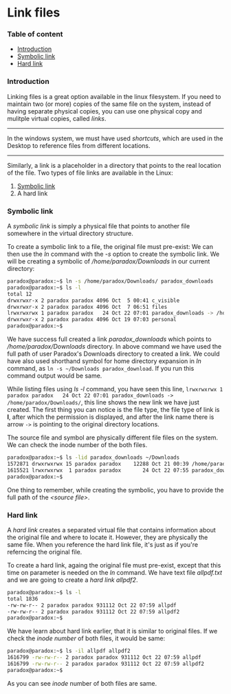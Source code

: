 # Link files

### Table of content

- [Introduction](#introduction)
- [Symbolic link](#symbolic-link)
- [Hard link](#hard-link)

### Introduction

Linking files is a great option available in the linux filesystem. If you need to maintain two (or more) copies of the same file on the system, instead of having separate physical copies, you can use one physical copy and mulitple virtual copies, called *links*. 

----------

In the windows system, we must have used *shortcuts*, which are used in the Desktop to reference files from different locations.

----------


Similarly, a link is a placeholder in a directory that points to the real location of the file. Two types of file links are available in the Linux:

1. [Symbolic link](symbolic-link)
2. A hard link


### Symbolic link

A *symbolic link* is simply a physical file that points to another file somewhere in the virtual directory structure.

To create a symbolic link to a file, the original file must pre-exist: We can then use the *ln* command with the *-s* option to create the symbolic link. We will be creating a symbolic of */home/paradox/Downloads* in our current directory:

```bash
paradox@paradox:~$ ln -s /home/paradox/Downloads/ paradox_downloads
paradox@paradox:~$ ls -l
total 12
drwxrwxr-x 2 paradox paradox 4096 Oct  5 00:41 c_visible
drwxrwxr-x 2 paradox paradox 4096 Oct  7 06:51 files
lrwxrwxrwx 1 paradox paradox   24 Oct 22 07:01 paradox_downloads -> /home/paradox/Downloads/
drwxrwxr-x 2 paradox paradox 4096 Oct 19 07:03 personal
paradox@paradox:~$ 
```

We have success full created a link *paradox_downloads* which points to */home/paradox/Downloads* directory. In above command we have used the full path of user Paradox's Downloads directory to created a link. We could have also used shorthand symbol for home directory expansion in *ln* command, as `ln -s ~/Downloads paradox_download`. If you run this command output would be same. 

While listing files using *ls -l* command, you have seen this line, `lrwxrwxrwx 1 paradox paradox   24 Oct 22 07:01 paradox_downloads -> /home/paradox/Downloads/`, this line shows the new link we have just created. The first thing you can notice is the file type, the file type of link is **l**, after which the permission is displayed, and after the link name there is arrow `->` is pointing to the original directory locations. 

The source file and symbol are physically different file files on the system. We can check the inode number of the both files.

```bash
paradox@paradox:~$ ls -lid paradox_downloads ~/Downloads
1572871 drwxrwxrwx 15 paradox paradox    12288 Oct 21 00:39 /home/paradox/Downloads
1615521 lrwxrwxrwx  1 paradox paradox       24 Oct 22 07:55 paradox_downloads -> /home/paradox/Downloads/
paradox@paradox:~$ 
```

One thing to remember, while creating the symbolic, you have to provide the full path of the *&lt;source file&gt;*.


### Hard link

A *hard link* creates a separated virtual file that contains information about the original file and where to locate it. However, they are physically the same file. When you reference the hard link file, it's just as if you're referncing the original file.

To create  a hard link, againg the original file must pre-exist, except that this time on parameter is needed on the *ln* command. We have text file *allpdf.txt* and we are going to create a *hard link* *allpdf2*.

```bash
paradox@paradox:~$ ls -l
total 1836
-rw-rw-r-- 2 paradox paradox 931112 Oct 22 07:59 allpdf
-rw-rw-r-- 2 paradox paradox 931112 Oct 22 07:59 allpdf2
paradox@paradox:~$ 
```

We have learn about hard link earlier, that it is similar to original files. If we check the *inode number*  of both files, it would be same:

```bash
paradox@paradox:~$ ls -il allpdf allpdf2
1616799 -rw-rw-r-- 2 paradox paradox 931112 Oct 22 07:59 allpdf
1616799 -rw-rw-r-- 2 paradox paradox 931112 Oct 22 07:59 allpdf2
paradox@paradox:~$ 
```

As you can see *inode* number of both files are same.